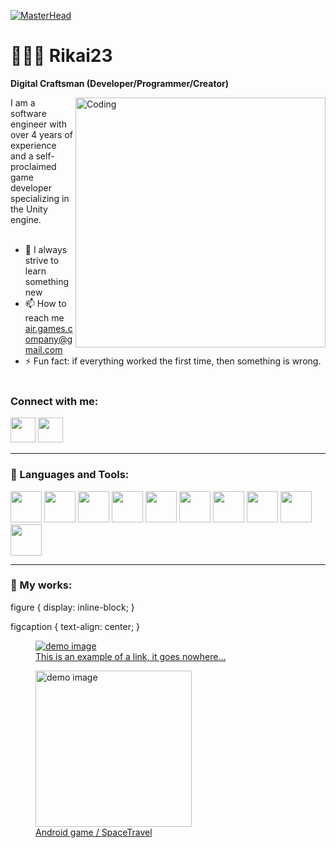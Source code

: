 [![MasterHead](https://github.com/user-attachments/assets/56983432-332d-4798-b3b2-2dc35fdbcba4)](https://vk.com/rikai23)
# 👨🏻‍💻 Rikai23

**Digital Craftsman (Developer/Programmer/Creator)**

<img align="right" alt="Coding" width="400" src = "https://i.pinimg.com/originals/eb/ec/d4/ebecd4010e549f33371d741d46b9b607.gif">

I am a software engineer with over 4 years of experience and a self-proclaimed game developer specializing in the Unity engine.  <br/>   <br/>

- 🌱 I always strive to learn something new
- 📫 How to reach me air.games.company@gmail.com  
- ⚡ Fun fact: if everything worked the first time, then something is wrong.
<br/>   <br/>

<h3 align="left">Connect with me:</h3>
<p aligh="left">
<a href="https://vk.com/rikai23" target="blank"><img align="centre" src="https://github.com/gauravghongde/social-icons/blob/master/PNG/Color/VK.png" width="40" height="40"></a>
<a href="https://t.me/Rikai_04" target="blank"><img align="centre" src="https://github.com/gauravghongde/social-icons/blob/master/PNG/Color/Telegram.png" width="40" height="40"></a>
</p>

---

### 🧰 Languages and Tools:
<p aligh="left">
<a href="https://dotnet.microsoft.com/ru-ru/languages/csharp" target="blank"><img align="centre" src="https://github.com/user-attachments/assets/de4326c0-2f35-4b52-a34e-f37ce1b91acc" width="50" height="50"></a>
<a href="https://visualstudio.softwareprize.com/" target="blank"><img align="centre" src="https://github.com/user-attachments/assets/06feaa1c-cf5f-4c35-919b-77ac282cb8ba" width="50" height="50"></a>
<a href="https://www.adobe.com/ru/products/photoshop.html" target="blank"><img align="centre" src="https://github.com/user-attachments/assets/d25e302b-0a8e-4fd0-a5c9-2f2698bd844f" width="50" height="50"></a>
<a href="https://en.wikipedia.org/wiki/C_(programming_language)" target="blank"><img align="centre" src="https://github.com/user-attachments/assets/84e1138d-e3ad-4993-a615-3863272822b7" width="50" height="50"></a>
<a href="https://manualmachine.com/analogdevices/w50/8438173-licensing-guide/" target="blank"><img align="centre" src="https://img.informer.com/icons/png/32/1716/1716169.png" width="50" height="50"></a>
<a href="https://unity.com/ru" target="blank"><img align="centre" src="https://github.com/user-attachments/assets/cb1fe760-2f6d-451d-afd5-60b3369a2372" width="50" height="50"></a>
<a href="https://ru.wikipedia.org/wiki/C%2B%2B" target="blank"><img align="centre" src="https://github.com/user-attachments/assets/e05f00ef-e61a-4332-a4ee-1612ba09c70a" width="50" height="50"></a>
<a href="https://ru.wikipedia.org/wiki/C%2B%2B_Builder" target="blank"><img align="centre" src="https://2.bp.blogspot.com/-9oC_d-fYlj0/V0LV92BwRCI/AAAAAAAAAbU/2TMoi0QUOxIcDPTgayCWvb3joktTnTu6gCKgB/s1600/hqdefault.jpg" width="50" height="50"></a>
<a href="https://www.blender.org/" target="blank"><img align="centre" src="https://github.com/user-attachments/assets/8c9c9ec8-d6da-4ce5-9448-9096702b2cbe" width="50" height="50"></a>
<a href="https://www.python.org/" target="blank"><img align="centre" src="https://github.com/user-attachments/assets/1ecb8dc7-cde8-4e7f-a2c3-bef56f3933c2" width="50" height="50"></a>
</p>

---

### 🔨 My works:
figure {
  display: inline-block;
}

figcaption {
  text-align: center;
}

<a href="#">
  <figure>
    <img src="https://via.placeholder.com/350x150" alt="demo image" />
    <figcaption>This is an example of a link, it goes nowhere...</figcaption>
  </figure>
</a>


<a href="https://www.rustore.ru/catalog/app/com.AIRGames.SpaceTravel">
  <figure>
    <img src="https://static.rustore.ru/imgproxy/1qu310LyrbXPXdTsOHW8HJWm0oSsW-9mFKRAeQaz_00/preset:app_card_icon/aHR0cHM6Ly9zdGF0aWMucnVzdG9yZS5ydS9hcGsvMjA2MzU3MjAyOS9jb250ZW50L0lDT04vOTY4N2ZjNDEtODIwZS00NzRjLWEyMTktZGE3MzhlNTQwYjgzLnBuZw==.webp" alt="demo image" width="250" height="250"/>
    <figcaption>Android game / SpaceTravel</figcaption>
  </figure>
</a>


  


<!--
**Rikai23/Rikai23** is a ✨ _special_ ✨ repository because its `README.md` (this file) appears on your GitHub profile.

Here are some ideas to get you started:

- 🔭 I’m currently working on ...
- 🌱 I’m currently learning ...
- 👯 I’m looking to collaborate on ...
- 🤔 I’m looking for help with ...
- 💬 Ask me about ...
- 📫 How to reach me: ...
- 😄 Pronouns: ...
- ⚡ Fun fact: ...
-->
